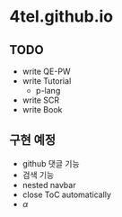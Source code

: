 # 4tel.github.io
## TODO
* write QE-PW
* write Tutorial
	* p-lang
* write SCR
* write Book
## 구현 예정
* github 댓글 기능
* 검색 기능
* nested navbar
* close ToC automatically
* $\alpha$